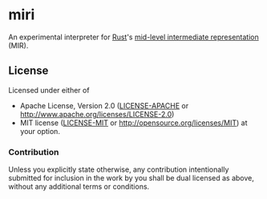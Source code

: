 # miri

An experimental interpreter for [Rust][rust]'s [mid-level
intermediate representation][mir] (MIR).

[rust]: https://www.rust-lang.org
[mir]: https://github.com/rust-lang/rfcs/blob/master/text/1211-mir.md

## License

Licensed under either of
  * Apache License, Version 2.0 ([LICENSE-APACHE](LICENSE-APACHE) or
    http://www.apache.org/licenses/LICENSE-2.0)
  * MIT license ([LICENSE-MIT](LICENSE-MIT) or
    http://opensource.org/licenses/MIT) at your option.

### Contribution

Unless you explicitly state otherwise, any contribution intentionally submitted
for inclusion in the work by you shall be dual licensed as above, without any
additional terms or conditions.
